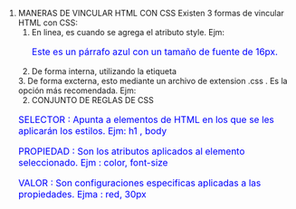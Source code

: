 1. MANERAS DE VINCULAR HTML CON CSS
Existen 3 formas de vincular HTML con CSS:
    1. En linea, es cuando se agrega el atributo style.
    Ejm: <p style="color: blue; font-size: 16px;">Este es un párrafo azul con un tamaño de fuente de 16px.</p>
    2. De forma interna, utilizando la etiqueta <style> en la seccion de <head>.
    Ejm: 
    <head>
    <style>
        body {
            background-color: #f0f0f0;
            font-family: Arial, sans-serif;
        }
        p {
            color: blue;
            font-size: 16px;
        }
    </style>
</head>
    3. De forma excterna, esto mediante un archivo de extension .css . Es la opción más recomendada.
    Ejm: <link rel="stylesheet" href="styles.css">

2. CONJUNTO DE REGLAS DE CSS

SELECTOR : Apunta a elementos de HTML en los que se les aplicarán los estilos.
    Ejm: h1 , body 

PROPIEDAD : Son los atributos aplicados al elemento seleccionado.
    Ejm : color, font-size
    
VALOR : Son configuraciones especificas aplicadas a las propiedades.
    Ejma : red, 30px